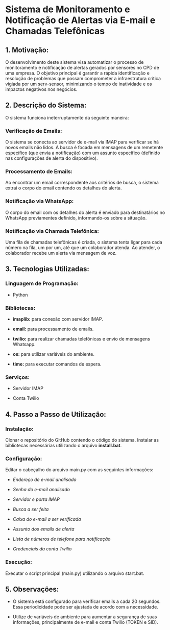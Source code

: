 
# Sistema de Monitoramento e Notificação de Alertas via E-mail e Chamadas Telefônicas


## 1. Motivação:

O desenvolvimento deste sistema visa automatizar o processo de monitoramento e notificação de alertas gerados por sensores no CPD de uma empresa. O objetivo principal é garantir a rápida identificação e resolução de problemas que possam comprometer a infraestrutura crítica vigiada por um serv-sensor, minimizando o tempo de inatividade e os impactos negativos nos negócios.

## 2. Descrição do Sistema:

O sistema funciona ineterruptamente da seguinte maneira:

### Verificação de Emails:
O sistema se conecta ao servidor de e-mail via IMAP para verificar se há novos emails não lidos.
A busca é focada em mensagens de um remetente específico (que envia a notificação) com um assunto específico (definido nas configurações de alerta do dispositivo).
### Processamento de Emails:
Ao encontrar um email correspondente aos critérios de busca, o sistema extrai o corpo do email contendo os detalhes do alerta.
### Notificação via WhatsApp:
O corpo do email com os detalhes do alerta é enviado para destinatários no WhatsApp previamentes definido, informando-os sobre a situação.
### Notificação via Chamada Telefônica:
Uma fila de chamadas telefônicas é criada, o sistema tenta ligar para cada número na fila, um por um, até que um colaborador atenda.
Ao atender, o colaborador recebe um alerta via mensagem de voz.

## 3. Tecnologias Utilizadas:

### Linguagem de Programação: 
* Python
### Bibliotecas:
* **imaplib:** para conexão com servidor IMAP.

* **email:** para processamento de emails.

* **twilio:** para realizar chamadas telefônicas e envio de mensagens Whatsapp.

* **os:** para utilizar variáveis do ambiente.

* **time:** para executar comandos de espera.

### Serviços:
* Servidor IMAP

* Conta Twilio

## 4. Passo a Passo de Utilização:

### Instalação:
Clonar o repositório do GitHub contendo o código do sistema.
Instalar as bibliotecas necessárias utilizando o arquivo **install.bat**.
### Configuração:
Editar o cabeçalho do arquivo main.py com as seguintes informações:

* _Endereço de e-mail analisado_

* _Senha do e-mail analisado_

* _Servidor e porta IMAP_

* _Busca a ser feita_

* _Caixa do e-mail a ser verificada_

* _Assunto dos emails de alerta_

* _Lista de números de telefone para notificação_

* _Credenciais da conta Twilio_
### Execução:
Executar o script principal (main.py) utilizando o arquivo start.bat.

## 5. Observações:

* O sistema está configurado para verificar emails a cada 20 segundos. Essa periodicidade pode ser ajustada de acordo com a necessidade.

* Utilize de variáveis de ambiente para aumentar a segurança de suas informações, principalmente de e-mail e conta Twilio (TOKEN e SID).
